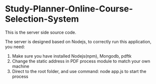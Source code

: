 # Study-Planner-Online-Course-Selection-System
This is the server side source code.

The server is designed based on Nodejs, to correctly run this application, you need:
1. Make sure you have installed Nodejs(npm), Mongodb, pdftk
2. Change the static address in PDF process module to match your own machine
3. Direct to the root folder, and use command: node app.js to start the process



